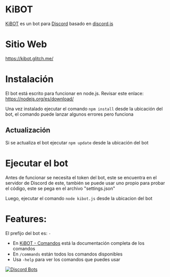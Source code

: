 # KiBOT
[KiBOT](https://kibot.glitch.me) es un bot para [Discord](https://discordapp.com/) basado en [discord.js](https://github.com/hydrabolt/discord.js/)

# Sitio Web
https://kibot.glitch.me/

# Instalación
El bot está escrito para funcionar en node.js. Revisar este enlace: https://nodejs.org/es/download/

Una vez instalado ejecutar el comando `npm install` desde la ubicación del bot, el comando puede lanzar algunos errores pero funciona

## Actualización
Si se actualiza el bot ejecutar `npm update` desde la ubicación del bot

# Ejecutar el bot
Antes de funcionar se necesita el token del bot, este se encuentra en el servidor de Discord de este, también se puede usar uno propio para probar el código, este se pega en el archivo "settings.json"

Luego, ejecutar el comando `node kibot.js` desde la ubicacion del bot

# Features:

El prefijo del bot es: `-`

- En [KiBOT - Comandos](https://kibot.glitch.me/comandos.html) está la documentación completa de los comandos
- En `/commands` están todos los comandos disponibles
- Usa `-help` para ver los comandos que puedes usar

[![Discord Bots](https://discordbots.org/api/widget/361903392005554176.svg)](https://discordbots.org/bot/361903392005554176)
